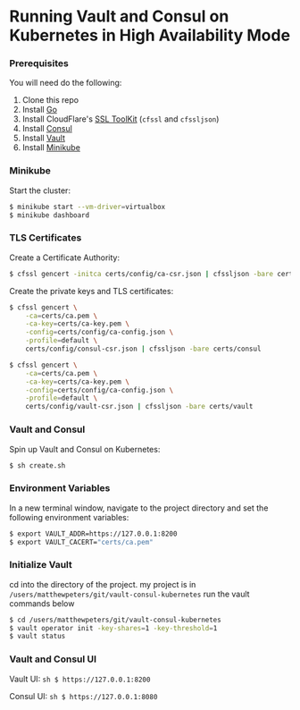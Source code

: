 # Running Vault and Consul on Kubernetes in High Availability Mode


### Prerequisites

You will need do  the following:
1. Clone this repo
1. Install [Go](https://golang.org/doc/install)
1. Install CloudFlare's [SSL ToolKit](https://github.com/cloudflare/cfssl) (`cfssl` and `cfssljson`)
1. Install [Consul](https://www.consul.io/docs/install/index.html)
1. Install [Vault](https://www.vaultproject.io/docs/install/)
1. Install [Minikube](https://kubernetes.io/docs/tasks/tools/install-minikube/)

### Minikube

Start the cluster:

```sh
$ minikube start --vm-driver=virtualbox
$ minikube dashboard
```

### TLS Certificates

Create a Certificate Authority:

```sh
$ cfssl gencert -initca certs/config/ca-csr.json | cfssljson -bare certs/ca
```

Create the private keys and TLS certificates:

```sh
$ cfssl gencert \
    -ca=certs/ca.pem \
    -ca-key=certs/ca-key.pem \
    -config=certs/config/ca-config.json \
    -profile=default \
    certs/config/consul-csr.json | cfssljson -bare certs/consul

$ cfssl gencert \
    -ca=certs/ca.pem \
    -ca-key=certs/ca-key.pem \
    -config=certs/config/ca-config.json \
    -profile=default \
    certs/config/vault-csr.json | cfssljson -bare certs/vault
```

### Vault and Consul

Spin up Vault and Consul on Kubernetes:

```sh
$ sh create.sh
```

### Environment Variables

In a new terminal window, navigate to the project directory and set the following environment variables:

```sh
$ export VAULT_ADDR=https://127.0.0.1:8200
$ export VAULT_CACERT="certs/ca.pem"
```

### Initialize Vault

cd into the directory of the project. my project is in ```/users/matthewpeters/git/vault-consul-kubernetes```
run the vault commands below

```sh
$ cd /users/matthewpeters/git/vault-consul-kubernetes
$ vault operator init -key-shares=1 -key-threshold=1
$ vault status 
```


### Vault and Consul UI

 Vault UI:
 ```sh $ https://127.0.0.1:8200 ```

Consul UI:
 ```sh $ https://127.0.0.1:8080 ```

